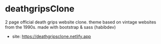 # deathgripsClone
2 page official death grips website clone. theme based on vintage websites from the 1990s. made with bootstrap &amp; sass (habibdev)
- site: https://deathgripsclone.netlify.app
